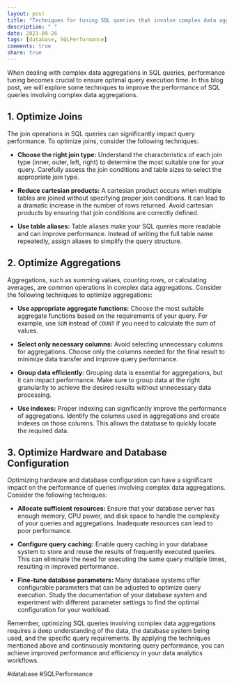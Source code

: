 ```yaml
---
layout: post
title: "Techniques for tuning SQL queries that involve complex data aggregations"
description: " "
date: 2023-09-26
tags: [database, SQLPerformance]
comments: true
share: true
---
```


When dealing with complex data aggregations in SQL queries, performance tuning becomes crucial to ensure optimal query execution time. In this blog post, we will explore some techniques to improve the performance of SQL queries involving complex data aggregations.

## 1. Optimize Joins

The join operations in SQL queries can significantly impact query performance. To optimize joins, consider the following techniques:

- **Choose the right join type:** Understand the characteristics of each join type (inner, outer, left, right) to determine the most suitable one for your query. Carefully assess the join conditions and table sizes to select the appropriate join type.

- **Reduce cartesian products:** A cartesian product occurs when multiple tables are joined without specifying proper join conditions. It can lead to a dramatic increase in the number of rows returned. Avoid cartesian products by ensuring that join conditions are correctly defined.

- **Use table aliases:** Table aliases make your SQL queries more readable and can improve performance. Instead of writing the full table name repeatedly, assign aliases to simplify the query structure.

## 2. Optimize Aggregations

Aggregations, such as summing values, counting rows, or calculating averages, are common operations in complex data aggregations. Consider the following techniques to optimize aggregations:

- **Use appropriate aggregate functions:** Choose the most suitable aggregate functions based on the requirements of your query. For example, use `SUM` instead of `COUNT` if you need to calculate the sum of values.

- **Select only necessary columns:** Avoid selecting unnecessary columns for aggregations. Choose only the columns needed for the final result to minimize data transfer and improve query performance.

- **Group data efficiently:** Grouping data is essential for aggregations, but it can impact performance. Make sure to group data at the right granularity to achieve the desired results without unnecessary data processing.

- **Use indexes:** Proper indexing can significantly improve the performance of aggregations. Identify the columns used in aggregations and create indexes on those columns. This allows the database to quickly locate the required data.

## 3. Optimize Hardware and Database Configuration

Optimizing hardware and database configuration can have a significant impact on the performance of queries involving complex data aggregations. Consider the following techniques:

- **Allocate sufficient resources:** Ensure that your database server has enough memory, CPU power, and disk space to handle the complexity of your queries and aggregations. Inadequate resources can lead to poor performance.

- **Configure query caching:** Enable query caching in your database system to store and reuse the results of frequently executed queries. This can eliminate the need for executing the same query multiple times, resulting in improved performance.

- **Fine-tune database parameters:** Many database systems offer configurable parameters that can be adjusted to optimize query execution. Study the documentation of your database system and experiment with different parameter settings to find the optimal configuration for your workload.

Remember, optimizing SQL queries involving complex data aggregations requires a deep understanding of the data, the database system being used, and the specific query requirements. By applying the techniques mentioned above and continuously monitoring query performance, you can achieve improved performance and efficiency in your data analytics workflows.

#database #SQLPerformance